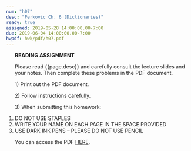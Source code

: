 ```yaml
---
num: "h07"
desc: "Perkovic Ch. 6 (Dictionaries)"
ready: true
assigned: 2019-05-28 14:00:00.00-7:00
due: 2019-06-04 14:00:00.00-7:00
hwpdf: hwk/pdf/h07.pdf
---
```


<ol markdown="1">

<b>READING ASSIGNMENT</b>

Please read {{page.desc}} and carefully consult the lecture slides and your notes.  Then complete these problems in the PDF document.

<p>1) Print out the PDF document.</p>
<p>2) Follow instructions carefully.</p>
<p>3) When submitting this homework:</p>

<li>DO NOT USE STAPLES</li>
<li>WRITE YOUR NAME ON EACH PAGE IN THE SPACE PROVIDED</li>
<li>USE DARK INK PENS – PLEASE DO NOT USE PENCIL</li>

You can access the PDF <a href="{{'hwk/pdf/h07.pdf' | relative_url }}">HERE</a>.

</ol>

